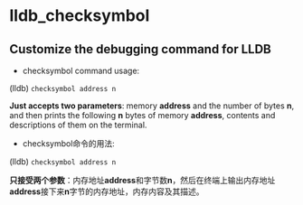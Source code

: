 # lldb_checksymbol
## Customize the debugging command for LLDB

* checksymbol command usage: 

(lldb) `checksymbol address n`

**Just accepts two parameters**: memory **address** and the number of bytes **n**, and then prints the following **n** bytes of memory **address**, contents and descriptions of them on the terminal.

* checksymbol命令的用法:

(lldb) `checksymbol address n`

**只接受两个参数**：内存地址**address**和字节数**n**，然后在终端上输出内存地址**address**接下来**n**字节的内存地址，内存内容及其描述。
